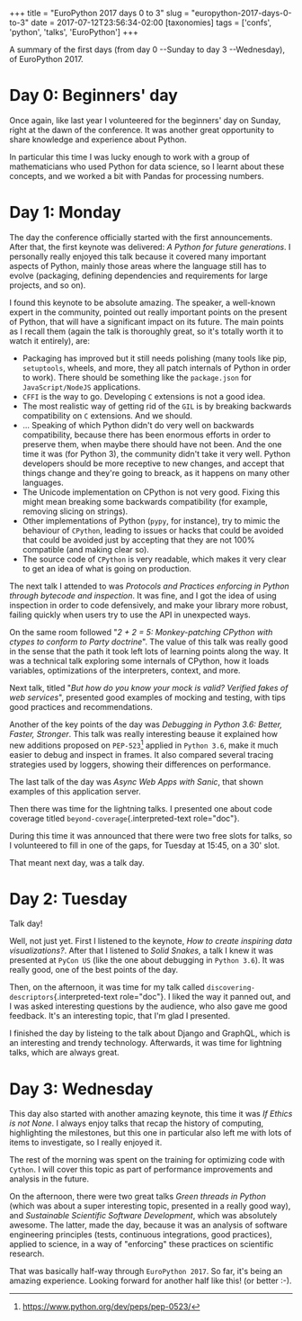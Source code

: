 +++
title = "EuroPython 2017 days 0 to 3"
slug = "europython-2017-days-0-to-3"
date = 2017-07-12T23:56:34-02:00
[taxonomies]
tags = ['confs', 'python', 'talks', 'EuroPython']
+++

A summary of the first days (from day 0 \--Sunday to day 3
\--Wednesday), of EuroPython 2017.

# Day 0: Beginners\' day

Once again, like last year I volunteered for the beginners\' day on
Sunday, right at the dawn of the conference. It was another great
opportunity to share knowledge and experience about Python.

In particular this time I was lucky enough to work with a group of
mathematicians who used Python for data science, so I learnt about these
concepts, and we worked a bit with Pandas for processing numbers.

# Day 1: Monday

The day the conference officially started with the first announcements.
After that, the first keynote was delivered: *A Python for future
generations*. I personally really enjoyed this talk because it covered
many important aspects of Python, mainly those areas where the language
still has to evolve (packaging, defining dependencies and requirements
for large projects, and so on).

I found this keynote to be absolute amazing. The speaker, a well-known
expert in the community, pointed out really important points on the
present of Python, that will have a significant impact on its future.
The main points as I recall them (again the talk is thoroughly great, so
it\'s totally worth it to watch it entirely), are:

-   Packaging has improved but it still needs polishing (many tools like
    pip, `setuptools`, wheels, and more, they all patch internals of
    Python in order to work). There should be something like the
    `package.json` for `JavaScript/NodeJS` applications.
-   `CFFI` is the way to go. Developing `C` extensions is not a good
    idea.
-   The most realistic way of getting rid of the `GIL` is by breaking
    backwards compatibility on `C` extensions. And we should.
-   \... Speaking of which Python didn\'t do very well on backwards
    compatibility, because there has been enormous efforts in order to
    preserve them, when maybe there should have not been. And the one
    time it was (for Python 3), the community didn\'t take it very well.
    Python developers should be more receptive to new changes, and
    accept that things change and they\'re going to breack, as it
    happens on many other languages.
-   The Unicode implementation on CPython is not very good. Fixing this
    might mean breaking some backwards compatibility (for example,
    removing slicing on strings).
-   Other implementations of Python (`pypy`, for instance), try to mimic
    the behaviour of `CPython`, leading to issues or hacks that could be
    avoided that could be avoided just by accepting that they are not
    100% compatible (and making clear so).
-   The source code of `CPython` is very readable, which makes it very
    clear to get an idea of what is going on production.

The next talk I attended to was *Protocols and Practices enforcing in
Python through bytecode and inspection*. It was fine, and I got the idea
of using inspection in order to code defensively, and make your library
more robust, failing quickly when users try to use the API in unexpected
ways.

On the same room followed \"*2 + 2 = 5: Monkey-patching CPython with
ctypes to conform to Party doctrine*\". The value of this talk was
really good in the sense that the path it took left lots of learning
points along the way. It was a technical talk exploring some internals
of CPython, how it loads variables, optimizations of the interpreters,
context, and more.

Next talk, titled \"*But how do you know your mock is valid? Verified
fakes of web services*\", presented good examples of mocking and
testing, with tips good practices and recommendations.

Another of the key points of the day was *Debugging in Python 3.6:
Better, Faster, Stronger*. This talk was really interesting beause it
explained how new additions proposed on `PEP-523`[^1] applied in
`Python 3.6`, make it much easier to debug and inspect in frames. It
also compared several tracing strategies used by loggers, showing their
differences on performance.

The last talk of the day was *Async Web Apps with Sanic*, that shown
examples of this application server.

Then there was time for the lightning talks. I presented one about code
coverage titled `beyond-coverage`{.interpreted-text role="doc"}.

During this time it was announced that there were two free slots for
talks, so I volunteered to fill in one of the gaps, for Tuesday at
15:45, on a 30\' slot.

That meant next day, was a talk day.

# Day 2: Tuesday

Talk day!

Well, not just yet. First I listened to the keynote, *How to create
inspiring data visualizations?*. After that I listened to *Solid
Snakes*, a talk I knew it was presented at `PyCon US` (like the one
about debugging in `Python 3.6`). It was really good, one of the best
points of the day.

Then, on the afternoon, it was time for my talk called
`discovering-descriptors`{.interpreted-text role="doc"}. I liked the way
it panned out, and I was asked interesting questions by the audience,
who also gave me good feedback. It\'s an interesting topic, that I\'m
glad I presented.

I finished the day by listeing to the talk about Django and GraphQL,
which is an interesting and trendy technology. Afterwards, it was time
for lightning talks, which are always great.

# Day 3: Wednesday

This day also started with another amazing keynote, this time it was *If
Ethics is not None*. I always enjoy talks that recap the history of
computing, highlighting the milestones, but this one in particular also
left me with lots of items to investigate, so I really enjoyed it.

The rest of the morning was spent on the training for optimizing code
with `Cython`. I will cover this topic as part of performance
improvements and analysis in the future.

On the afternoon, there were two great talks *Green threads in Python*
(which was about a super interesting topic, presented in a really good
way), and *Sustainable Scientific Software Development*, which was
absolutely awesome. The latter, made the day, because it was an analysis
of software engineering principles (tests, continuous integrations, good
practices), applied to science, in a way of \"enforcing\" these
practices on scientific research.

That was basically half-way through `EuroPython 2017`. So far, it\'s
being an amazing experience. Looking forward for another half like this!
(or better :-).

[^1]: <https://www.python.org/dev/peps/pep-0523/>
